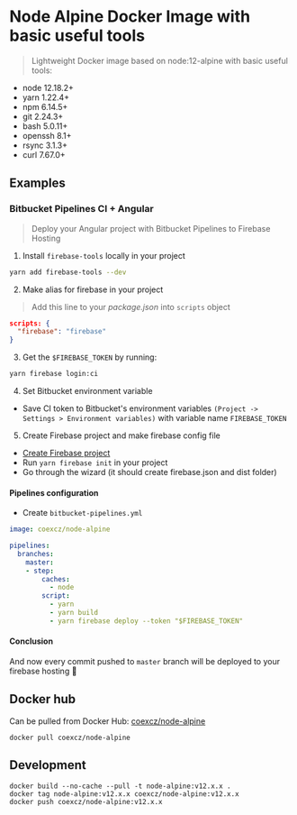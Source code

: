 # Node Alpine Docker Image with basic useful tools

> Lightweight Docker image based on node:12-alpine with basic useful tools:

- node 12.18.2+
- yarn 1.22.4+
- npm 6.14.5+
- git 2.24.3+
- bash 5.0.11+
- openssh 8.1+
- rsync 3.1.3+
- curl 7.67.0+

## Examples

### Bitbucket Pipelines CI + Angular

> Deploy your Angular project with Bitbucket Pipelines to Firebase Hosting

1. Install `firebase-tools` locally in your project

```bash
yarn add firebase-tools --dev
```

2. Make alias for firebase in your project

> Add this line to your _package.json_ into `scripts` object
```json
scripts: {
  "firebase": "firebase"
}
```

3. Get the `$FIREBASE_TOKEN` by running:

```bash
yarn firebase login:ci
```

4. Set Bitbucket environment variable

- Save CI token to Bitbucket's environment variables `(Project -> Settings > Environment variables)` with variable name `FIREBASE_TOKEN`

5. Create Firebase project and make firebase config file

- [Create Firebase project](https://console.firebase.google.com/)
- Run `yarn firebase init` in your project
- Go through the wizard (it should create firebase.json and dist folder)

#### Pipelines configuration

- Create `bitbucket-pipelines.yml`

```yml
image: coexcz/node-alpine

pipelines:
  branches:
    master:
    - step:
        caches:
          - node
        script:
          - yarn
          - yarn build
          - yarn firebase deploy --token "$FIREBASE_TOKEN"
```

#### Conclusion

And now every commit pushed to `master` branch will be deployed to your firebase hosting 🎉

## Docker hub

Can be pulled from Docker Hub: [coexcz/node-alpine](https://hub.docker.com/repository/docker/coexcz/node-alpine)

```docker
docker pull coexcz/node-alpine
```

## Development
```docker
docker build --no-cache --pull -t node-alpine:v12.x.x .
docker tag node-alpine:v12.x.x coexcz/node-alpine:v12.x.x
docker push coexcz/node-alpine:v12.x.x
```